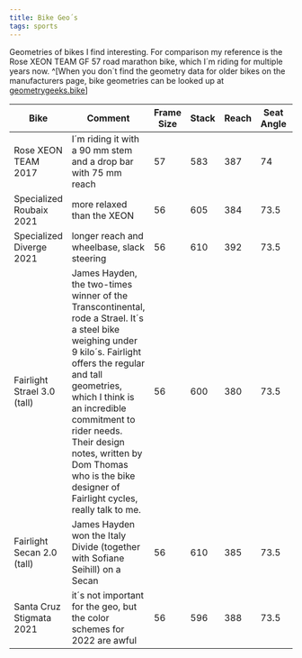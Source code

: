 ```yaml
---
title: Bike Geo´s
tags: sports
---
```

Geometries of bikes I find interesting. For comparison my reference is the <span class="bg-primary-5">Rose XEON TEAM GF 57 road marathon bike</span>, which I´m riding for multiple years now. ^[When you don´t find the geometry data for older bikes on the manufacturers page, bike geometries can be looked up at [geometrygeeks.bike](https://geometrygeeks.bike)]

<div class="full-bleed pdx">
<table class="mrx-auto">
<thead>
<tr><th>Bike</th><th>Comment</th><th>Frame Size</th><th>Stack</th><th>Reach</th><th>Seat Angle</th><th>Head Angle</th><th>Trail</th><th>Chain Stays</th><th>Wheelbase</th><th>BB Drop</th><th>BB Threaded</th></tr>
</thead>
<tbody>
<tr class="bg-primary-5"><td>Rose XEON TEAM 2017</td><td>I´m riding it with a 90 mm stem and a drop bar with 75 mm reach</td><td>57</td><td>583</td><td>387</td><td>74</td><td>73</td><td></td><td>410</td><td>1001</td><td></td><td>No</td></tr>
<tr><td>Specialized Roubaix 2021</td><td>more relaxed than the XEON</td><td>56</td><td>605</td><td>384</td><td>73.5</td><td>73.5</td><td>55</td><td>415</td><td>995</td><td>76</td><td>Yes</td></tr>
<tr><td>Specialized Diverge 2021</td><td>longer reach and wheelbase, slack steering</td><td>56</td><td>610</td><td>392</td><td>73.5</td><td>71.75</td><td>57</td><td>425</td><td>1042</td><td>80</td><td>Yes</td></tr>
<tr><td>Fairlight Strael 3.0 (tall)</td><td>James Hayden, the two-times winner of the Transcontinental, rode a Strael. It´s a steel bike weighing under 9 kilo´s. Fairlight offers the regular and tall geometries, which I think is an incredible commitment to rider needs. Their design notes, written by Dom Thomas who is the bike designer of Fairlight cycles, really talk to me.</td><td>56</td><td>600</td><td>380</td><td>73.5</td><td>73</td><td>57</td><td>418</td><td>1002</td><td>68</td><td>Yes</td></tr>
<tr><td>Fairlight Secan 2.0 (tall)</td><td>James Hayden won the Italy Divide (together with Sofiane Seihill) on a Secan</td><td>56</td><td>610</td><td>385</td><td>73.5</td><td>72</td><td>60.7</td><td>430</td><td>1034</td><td>77</td><td>Yes</td></tr>
<tr><td>Santa Cruz Stigmata 2021</td><td>it´s not important for the geo, but the color schemes for 2022 are awful</td><td>56</td><td>596</td><td>388</td><td>73.5</td><td>72</td><td>57</td><td>425</td><td>1025</td><td>72</td><td>Yes</td></tr>
<tbody>
</table>
</div>
